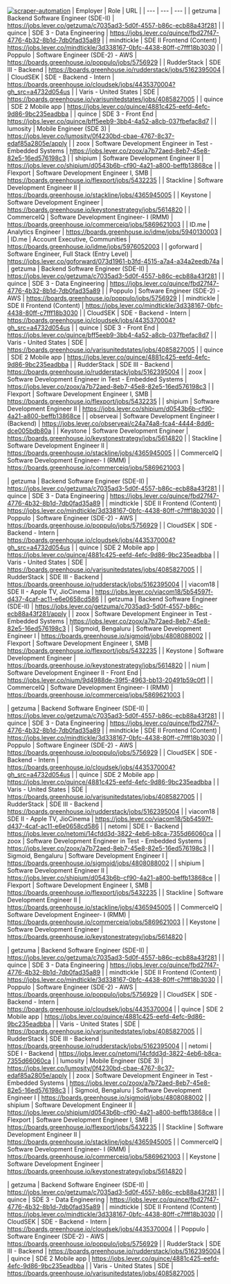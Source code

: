 [![scraper-automation](https://github.com/azad-ali786/Job_Openings/actions/workflows/scraper-automation.yml/badge.svg)](https://github.com/azad-ali786/Job_Openings/actions/workflows/scraper-automation.yml)
| Employer | Role | URL |
| --- | --- | --- |
| getzuma | Backend Software Engineer (SDE-II) | https://jobs.lever.co/getzuma/c7035ad3-5d0f-4557-b86c-ecb88a43f281 |
| quince | SDE 3 - Data Engineering | https://jobs.lever.co/quince/fbd27f47-4776-4b32-8b1d-7db0fad35a89 |
| mindtickle | SDE II Frontend (Content) | https://jobs.lever.co/mindtickle/3d338167-0bfc-4438-80ff-c7fff18b3030 |
| Poppulo | Software Engineer (SDE-2) - AWS | https://boards.greenhouse.io/poppulo/jobs/5756929 |
| RudderStack | SDE III - Backend | https://boards.greenhouse.io/rudderstack/jobs/5162395004 |
| CloudSEK | SDE - Backend - Intern | https://boards.greenhouse.io/cloudsek/jobs/4435370004?gh_src=a4732d054us |
| Varis - United States | SDE | https://boards.greenhouse.io/varisunitedstates/jobs/4085827005 |
| quince | SDE 2 Mobile app | https://jobs.lever.co/quince/4881c425-eefd-4efc-9d86-9bc235eadbba |
| quince | SDE 3 - Front End | https://jobs.lever.co/quince/bff5eeb9-3bb4-4a52-a8cb-037fbefac8d7 |
| lumosity | Mobile Engineer (SDE 3) | https://jobs.lever.co/lumosity/0f4230bd-cbae-4767-8c37-edaf85a2805e/apply |
| zoox | Software Development Engineer in Test - Embedded Systems | https://jobs.lever.co/zoox/a7b72aed-8eb7-45e8-82e5-16ed576198c3 |
| shipium | Software Development Engineer II | https://jobs.lever.co/shipium/d0543b6b-cf90-4a21-a800-beffb13868ce |
| Flexport | Software Development Engineer I, SMB | https://boards.greenhouse.io/flexport/jobs/5432235 |
| Stackline | Software Development  Engineer II | https://boards.greenhouse.io/stackline/jobs/4365945005 |
| Keystone | Software Development Engineer | https://boards.greenhouse.io/keystonestrategy/jobs/5614820 |
| CommerceIQ | Software Development Engineer- I (RMM) | https://boards.greenhouse.io/commerceiq/jobs/5869621003 |
| ID.me | Analytics Engineer | https://boards.greenhouse.io/idme/jobs/5940130003 |
| ID.me | Account Executive, Communities | https://boards.greenhouse.io/idme/jobs/5976052003 |
| goforward | Software Engineer, Full Stack (Entry Level) | https://jobs.lever.co/goforward/073d1961-b3fd-4515-a7a4-a34a2eedb74a |
| getzuma | Backend Software Engineer (SDE-II) | https://jobs.lever.co/getzuma/c7035ad3-5d0f-4557-b86c-ecb88a43f281 |
| quince | SDE 3 - Data Engineering | https://jobs.lever.co/quince/fbd27f47-4776-4b32-8b1d-7db0fad35a89 |
| Poppulo | Software Engineer (SDE-2) - AWS | https://boards.greenhouse.io/poppulo/jobs/5756929 |
| mindtickle | SDE II Frontend (Content) | https://jobs.lever.co/mindtickle/3d338167-0bfc-4438-80ff-c7fff18b3030 |
| CloudSEK | SDE - Backend - Intern | https://boards.greenhouse.io/cloudsek/jobs/4435370004?gh_src=a4732d054us |
| quince | SDE 3 - Front End | https://jobs.lever.co/quince/bff5eeb9-3bb4-4a52-a8cb-037fbefac8d7 |
| Varis - United States | SDE | https://boards.greenhouse.io/varisunitedstates/jobs/4085827005 |
| quince | SDE 2 Mobile app | https://jobs.lever.co/quince/4881c425-eefd-4efc-9d86-9bc235eadbba |
| RudderStack | SDE III - Backend | https://boards.greenhouse.io/rudderstack/jobs/5162395004 |
| zoox | Software Development Engineer in Test - Embedded Systems | https://jobs.lever.co/zoox/a7b72aed-8eb7-45e8-82e5-16ed576198c3 |
| Flexport | Software Development Engineer I, SMB | https://boards.greenhouse.io/flexport/jobs/5432235 |
| shipium | Software Development Engineer II | https://jobs.lever.co/shipium/d0543b6b-cf90-4a21-a800-beffb13868ce |
| observeai | Software Development Engineer I (Backend) | https://jobs.lever.co/observeai/c24a74a8-fca4-4444-8dd6-dce005bdb80a |
| Keystone | Software Development Engineer | https://boards.greenhouse.io/keystonestrategy/jobs/5614820 |
| Stackline | Software Development  Engineer II | https://boards.greenhouse.io/stackline/jobs/4365945005 |
| CommerceIQ | Software Development Engineer- I (RMM) | https://boards.greenhouse.io/commerceiq/jobs/5869621003 |

| getzuma | Backend Software Engineer (SDE-II) | https://jobs.lever.co/getzuma/c7035ad3-5d0f-4557-b86c-ecb88a43f281 |
| quince | SDE 3 - Data Engineering | https://jobs.lever.co/quince/fbd27f47-4776-4b32-8b1d-7db0fad35a89 |
| mindtickle | SDE II Frontend (Content) | https://jobs.lever.co/mindtickle/3d338167-0bfc-4438-80ff-c7fff18b3030 |
| Poppulo | Software Engineer (SDE-2) - AWS | https://boards.greenhouse.io/poppulo/jobs/5756929 |
| CloudSEK | SDE - Backend - Intern | https://boards.greenhouse.io/cloudsek/jobs/4435370004?gh_src=a4732d054us |
| quince | SDE 2 Mobile app | https://jobs.lever.co/quince/4881c425-eefd-4efc-9d86-9bc235eadbba |
| Varis - United States | SDE | https://boards.greenhouse.io/varisunitedstates/jobs/4085827005 |
| RudderStack | SDE III - Backend | https://boards.greenhouse.io/rudderstack/jobs/5162395004 |
| viacom18 | SDE II - Apple TV, JioCinema | https://jobs.lever.co/viacom18/5b54597f-d437-4caf-ac11-e6e0658cd586 |
| getzuma | Backend Software Engineer (SDE-II) | https://jobs.lever.co/getzuma/c7035ad3-5d0f-4557-b86c-ecb88a43f281/apply |
| zoox | Software Development Engineer in Test - Embedded Systems | https://jobs.lever.co/zoox/a7b72aed-8eb7-45e8-82e5-16ed576198c3 |
| Sigmoid, Bengaluru | Software Development Engineer I | https://boards.greenhouse.io/sigmoid/jobs/4808088002 |
| Flexport | Software Development Engineer I, SMB | https://boards.greenhouse.io/flexport/jobs/5432235 |
| Keystone | Software Development Engineer | https://boards.greenhouse.io/keystonestrategy/jobs/5614820 |
| nium | Software Development Engineer II - Front End | https://jobs.lever.co/nium/9d4988de-39f5-4963-bb13-20491b59c0f1 |
| CommerceIQ | Software Development Engineer- I (RMM) | https://boards.greenhouse.io/commerceiq/jobs/5869621003 |

| getzuma | Backend Software Engineer (SDE-II) | https://jobs.lever.co/getzuma/c7035ad3-5d0f-4557-b86c-ecb88a43f281 |
| quince | SDE 3 - Data Engineering | https://jobs.lever.co/quince/fbd27f47-4776-4b32-8b1d-7db0fad35a89 |
| mindtickle | SDE II Frontend (Content) | https://jobs.lever.co/mindtickle/3d338167-0bfc-4438-80ff-c7fff18b3030 |
| Poppulo | Software Engineer (SDE-2) - AWS | https://boards.greenhouse.io/poppulo/jobs/5756929 |
| CloudSEK | SDE - Backend - Intern | https://boards.greenhouse.io/cloudsek/jobs/4435370004?gh_src=a4732d054us |
| quince | SDE 2 Mobile app | https://jobs.lever.co/quince/4881c425-eefd-4efc-9d86-9bc235eadbba |
| Varis - United States | SDE | https://boards.greenhouse.io/varisunitedstates/jobs/4085827005 |
| RudderStack | SDE III - Backend | https://boards.greenhouse.io/rudderstack/jobs/5162395004 |
| viacom18 | SDE II - Apple TV, JioCinema | https://jobs.lever.co/viacom18/5b54597f-d437-4caf-ac11-e6e0658cd586 |
| netomi | SDE I - Backend | https://jobs.lever.co/netomi/14cfdd3d-3822-4eb6-b8ca-7355d66060ca |
| zoox | Software Development Engineer in Test - Embedded Systems | https://jobs.lever.co/zoox/a7b72aed-8eb7-45e8-82e5-16ed576198c3 |
| Sigmoid, Bengaluru | Software Development Engineer I | https://boards.greenhouse.io/sigmoid/jobs/4808088002 |
| shipium | Software Development Engineer II | https://jobs.lever.co/shipium/d0543b6b-cf90-4a21-a800-beffb13868ce |
| Flexport | Software Development Engineer I, SMB | https://boards.greenhouse.io/flexport/jobs/5432235 |
| Stackline | Software Development  Engineer II | https://boards.greenhouse.io/stackline/jobs/4365945005 |
| CommerceIQ | Software Development Engineer- I (RMM) | https://boards.greenhouse.io/commerceiq/jobs/5869621003 |
| Keystone | Software Development Engineer | https://boards.greenhouse.io/keystonestrategy/jobs/5614820 |

| getzuma | Backend Software Engineer (SDE-II) | https://jobs.lever.co/getzuma/c7035ad3-5d0f-4557-b86c-ecb88a43f281 |
| quince | SDE 3 - Data Engineering | https://jobs.lever.co/quince/fbd27f47-4776-4b32-8b1d-7db0fad35a89 |
| mindtickle | SDE II Frontend (Content) | https://jobs.lever.co/mindtickle/3d338167-0bfc-4438-80ff-c7fff18b3030 |
| Poppulo | Software Engineer (SDE-2) - AWS | https://boards.greenhouse.io/poppulo/jobs/5756929 |
| CloudSEK | SDE - Backend - Intern | https://boards.greenhouse.io/cloudsek/jobs/4435370004 |
| quince | SDE 2 Mobile app | https://jobs.lever.co/quince/4881c425-eefd-4efc-9d86-9bc235eadbba |
| Varis - United States | SDE | https://boards.greenhouse.io/varisunitedstates/jobs/4085827005 |
| RudderStack | SDE III - Backend | https://boards.greenhouse.io/rudderstack/jobs/5162395004 |
| netomi | SDE I - Backend | https://jobs.lever.co/netomi/14cfdd3d-3822-4eb6-b8ca-7355d66060ca |
| lumosity | Mobile Engineer (SDE 3) | https://jobs.lever.co/lumosity/0f4230bd-cbae-4767-8c37-edaf85a2805e/apply |
| zoox | Software Development Engineer in Test - Embedded Systems | https://jobs.lever.co/zoox/a7b72aed-8eb7-45e8-82e5-16ed576198c3 |
| Sigmoid, Bengaluru | Software Development Engineer I | https://boards.greenhouse.io/sigmoid/jobs/4808088002 |
| shipium | Software Development Engineer II | https://jobs.lever.co/shipium/d0543b6b-cf90-4a21-a800-beffb13868ce |
| Flexport | Software Development Engineer I, SMB | https://boards.greenhouse.io/flexport/jobs/5432235 |
| Stackline | Software Development  Engineer II | https://boards.greenhouse.io/stackline/jobs/4365945005 |
| CommerceIQ | Software Development Engineer- I (RMM) | https://boards.greenhouse.io/commerceiq/jobs/5869621003 |
| Keystone | Software Development Engineer | https://boards.greenhouse.io/keystonestrategy/jobs/5614820 |

| getzuma | Backend Software Engineer (SDE-II) | https://jobs.lever.co/getzuma/c7035ad3-5d0f-4557-b86c-ecb88a43f281 |
| quince | SDE 3 - Data Engineering | https://jobs.lever.co/quince/fbd27f47-4776-4b32-8b1d-7db0fad35a89 |
| mindtickle | SDE II Frontend (Content) | https://jobs.lever.co/mindtickle/3d338167-0bfc-4438-80ff-c7fff18b3030 |
| CloudSEK | SDE - Backend - Intern | https://boards.greenhouse.io/cloudsek/jobs/4435370004 |
| Poppulo | Software Engineer (SDE-2) - AWS | https://boards.greenhouse.io/poppulo/jobs/5756929 |
| RudderStack | SDE III - Backend | https://boards.greenhouse.io/rudderstack/jobs/5162395004 |
| quince | SDE 2 Mobile app | https://jobs.lever.co/quince/4881c425-eefd-4efc-9d86-9bc235eadbba |
| Varis - United States | SDE | https://boards.greenhouse.io/varisunitedstates/jobs/4085827005 |